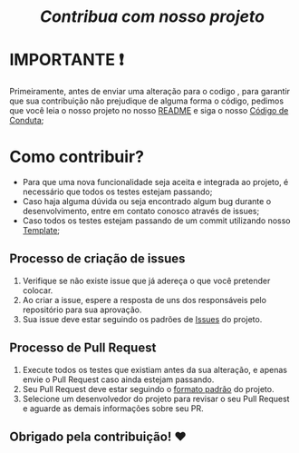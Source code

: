 # ***<p align="center">   Contribua com nosso projeto </p>*** 

# IMPORTANTE ❗

Primeiramente, antes de enviar uma alteração para o codigo , para garantir que sua contribuição não prejudique de alguma forma o código, pedimos que você leia o nosso projeto no nosso [README](https://github.com/fga-eps-mds/MDS-2020-2-G7/blob/main/README.md) e siga o nosso [Código de Conduta](/https://github.com/fga-eps-mds/MDS-2020-2-G7/blob/main/CODE_OF_CONDUCT.md);

# Como contribuir?

 * Para que uma nova funcionalidade seja aceita e integrada ao projeto, é necessário que todos os testes estejam passando;
 * Caso haja alguma dúvida ou seja encontrado algum bug durante o desenvolvimento, entre em contato conosco através de issues;
 * Caso todos os testes estejam passando de um commit utilizando nosso [Template](https://github.com/fga-eps-mds/MDS-2020-2-G7/blob/main/docs/templates/commit_template.md);

## Processo de criação de issues

1. Verifique se não existe issue que já adereça o que você pretender colocar.
2. Ao criar a issue, espere a resposta de uns dos responsáveis pelo repositório
para sua aprovação.
3. Sua issue deve estar seguindo os padrões de [Issues](https://github.com/fga-eps-mds/MDS-2020-2-G7/blob/main/docs/templates/issue_template.md) do projeto.
 
## Processo de Pull Request

1. Execute todos os  testes que existiam antes da sua alteração, e apenas envie o Pull Request caso ainda estejam passando.
2. Seu Pull Request deve estar seguindo o [formato padrão](https://github.com/fga-eps-mds/MDS-2020-2-G7/blob/main/docs/templates/pull_request_template.md) do projeto.
3. Selecione um desenvolvedor do projeto para revisar o seu Pull Request e aguarde as demais informações sobre seu PR.
</p>


## Obrigado pela contribuição! ❤️
